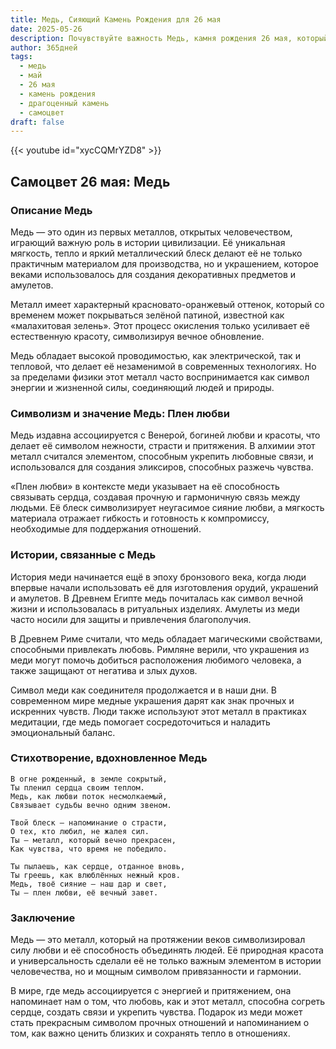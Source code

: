 ```yaml
---
title: Медь, Сияющий Камень Рождения для 26 мая
date: 2025-05-26
description: Почувствуйте важность Медь, камня рождения 26 мая, который символизирует Плен любви. Пусть его красота и значение осветят ваш день.
author: 365дней
tags:
  - медь
  - май
  - 26 мая
  - камень рождения
  - драгоценный камень
  - самоцвет
draft: false
---
```


{{< youtube id="xycCQMrYZD8" >}}

## Самоцвет 26 мая: Медь

### Описание Медь

Медь — это один из первых металлов, открытых человечеством, играющий важную роль в истории цивилизации. Её уникальная мягкость, тепло и яркий металлический блеск делают её не только практичным материалом для производства, но и украшением, которое веками использовалось для создания декоративных предметов и амулетов.

Металл имеет характерный красновато-оранжевый оттенок, который со временем может покрываться зелёной патиной, известной как «малахитовая зелень». Этот процесс окисления только усиливает её естественную красоту, символизируя вечное обновление.

Медь обладает высокой проводимостью, как электрической, так и тепловой, что делает её незаменимой в современных технологиях. Но за пределами физики этот металл часто воспринимается как символ энергии и жизненной силы, соединяющий людей и природы.

### Символизм и значение Медь: Плен любви

Медь издавна ассоциируется с Венерой, богиней любви и красоты, что делает её символом нежности, страсти и притяжения. В алхимии этот металл считался элементом, способным укрепить любовные связи, и использовался для создания эликсиров, способных разжечь чувства.

«Плен любви» в контексте меди указывает на её способность связывать сердца, создавая прочную и гармоничную связь между людьми. Её блеск символизирует неугасимое сияние любви, а мягкость материала отражает гибкость и готовность к компромиссу, необходимые для поддержания отношений.

### Истории, связанные с Медь

История меди начинается ещё в эпоху бронзового века, когда люди впервые начали использовать её для изготовления орудий, украшений и амулетов. В Древнем Египте медь почиталась как символ вечной жизни и использовалась в ритуальных изделиях. Амулеты из меди часто носили для защиты и привлечения благополучия.

В Древнем Риме считали, что медь обладает магическими свойствами, способными привлекать любовь. Римляне верили, что украшения из меди могут помочь добиться расположения любимого человека, а также защищают от негатива и злых духов.

Символ меди как соединителя продолжается и в наши дни. В современном мире медные украшения дарят как знак прочных и искренних чувств. Люди также используют этот металл в практиках медитации, где медь помогает сосредоточиться и наладить эмоциональный баланс.

### Стихотворение, вдохновленное Медь

```
В огне рожденный, в земле сокрытый,  
Ты пленил сердца своим теплом.  
Медь, как любви поток несмолкаемый,  
Связывает судьбы вечно одним звеном.  

Твой блеск — напоминание о страсти,  
О тех, кто любил, не жалея сил.  
Ты — металл, который вечно прекрасен,  
Как чувства, что время не победило.  

Ты пылаешь, как сердце, отданное вновь,  
Ты греешь, как влюблённых нежный кров.  
Медь, твоё сияние — наш дар и свет,  
Ты — плен любви, её вечный завет.
```

### Заключение

Медь — это металл, который на протяжении веков символизировал силу любви и её способность объединять людей. Её природная красота и универсальность сделали её не только важным элементом в истории человечества, но и мощным символом привязанности и гармонии.

В мире, где медь ассоциируется с энергией и притяжением, она напоминает нам о том, что любовь, как и этот металл, способна согреть сердце, создать связи и укрепить чувства. Подарок из меди может стать прекрасным символом прочных отношений и напоминанием о том, как важно ценить близких и сохранять тепло в отношениях.